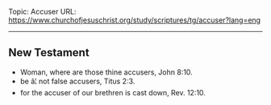 Topic: Accuser
URL: https://www.churchofjesuschrist.org/study/scriptures/tg/accuser?lang=eng

---

## New Testament

- Woman, where are those thine accusers, John 8:10.
- be â¦ not false accusers, Titus 2:3.
- for the accuser of our brethren is cast down, Rev. 12:10.

